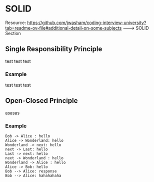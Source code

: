 # SOLID
Resource: https://github.com/jwasham/coding-interview-university?tab=readme-ov-file#additional-detail-on-some-subjects ---> SOLID Section
## Single Responsibility Principle
test test test

### Example
test test test

## Open-Closed Principle
asasas
### Example
```plantuml
Bob -> Alice : hello
Alice -> Wonderland: hello
Wonderland -> next: hello
next -> Last: hello
Last -> next: hello
next -> Wonderland : hello
Wonderland -> Alice : hello
Alice -> Bob: hello
Bob --> Alice: response
Bob --> Alice: hahahahaha
```

